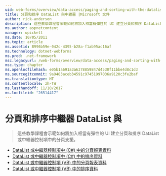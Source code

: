```yaml
---
uid: web-forms/overview/data-access/paging-and-sorting-with-the-datalist-and-repeater/index
title: 分頁和排序 DataList 與中繼器 |Microsoft 文件
author: rick-anderson
description: 這些教學課程會示範如何將加入相當有彈性的 UI 建立分頁和排序 DataList 或中繼器控制項中的分頁支援。
ms.author: aspnetcontent
manager: wpickett
ms.date: 10/05/2011
ms.topic: article
ms.assetid: 8996b59e-042c-4395-b28a-f1ab95ac16af
ms.technology: dotnet-webforms
ms.prod: .net-framework
msc.legacyurl: /web-forms/overview/data-access/paging-and-sorting-with-the-datalist-and-repeater
msc.type: chapter
ms.openlocfilehash: e05b1a691a3a6378859847d4530f11bbe4d8c1d3
ms.sourcegitcommit: 9a9483aceb34591c97451997036a9120c3fe2baf
ms.translationtype: HT
ms.contentlocale: zh-TW
ms.lasthandoff: 11/10/2017
ms.locfileid: "26514417"
---
```

<a name="paging-and-sorting-with-the-datalist-and-repeater"></a>分頁和排序中繼器 DataList 與
====================
> 這些教學課程會示範如何將加入相當有彈性的 UI 建立分頁和排序 DataList 或中繼器控制項中的分頁支援。


- [DataList 或中繼器控制項中 (C#) 中的分頁報表資料](paging-report-data-in-a-datalist-or-repeater-control-cs.md)
- [DataList 或中繼器控制項中 (C#) 中的排序資料](sorting-data-in-a-datalist-or-repeater-control-cs.md)
- [DataList 或中繼器控制項 (VB) 中的分頁報表資料](paging-report-data-in-a-datalist-or-repeater-control-vb.md)
- [DataList 或中繼器控制項 (VB) 中的排序資料](sorting-data-in-a-datalist-or-repeater-control-vb.md)
